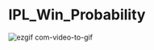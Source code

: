 # IPL_Win_Probability


![ezgif com-video-to-gif](https://github.com/ipratik35/IPL_win_probability_predictor/assets/125380171/1b95ea7c-644a-46f2-998d-95208f7a855c)
